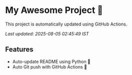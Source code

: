 # My Awesome Project 🚀

This project is automatically updated using GitHub Actions.

_Last updated: 2025-08-05 02:45:49 IST_

## Features
- Auto-update README using Python 🐍
- Auto Git push with GitHub Actions 🤖
